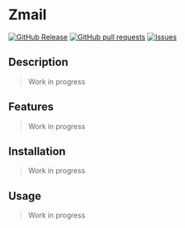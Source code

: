 # Zmail
[![GitHub Release](https://img.shields.io/github/release/zjayers/zMail.svg?style=flat)](https://github.com/zjayers/zMail/releases)
[![GitHub pull requests](https://img.shields.io/github/issues-pr/zjayers/zMail.svg?style=flat)](https://github.com/zjayers/zMail/pulls)
[![Issues](https://img.shields.io/github/issues-raw/zjayers/zMail.svg?maxAge=25000)](https://github.com/zjayers/zMail/issues)

## Description

> Work in progress

## Features

> Work in progress

## Installation

> Work in progress

## Usage

> Work in progress
